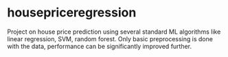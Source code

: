# housepriceregression
Project on house price prediction using several standard ML algorithms like linear regression, SVM, random forest. Only basic preprocessing is done with the data, performance can be significantly improved further. 
